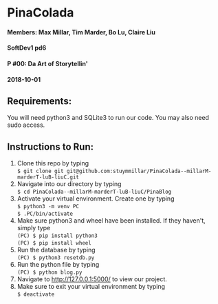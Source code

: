 # PinaColada 

#### Members: Max Millar, Tim Marder, Bo Lu, Claire Liu 
#### SoftDev1 pd6
#### P #00: Da Art of Storytellin'
#### 2018-10-01

## Requirements:
You will need python3 and SQLite3 to run our code.
You may also need sudo access.

## Instructions to Run:

1. Clone this repo by typing    
```$ git clone git git@github.com:stuymmillar/PinaColada--millarM-marderT-luB-liuC.git ```
2. Navigate into our directory by typing   
```$ cd PinaColada--millarM-marderT-luB-liuC/PinaBlog ```
3. Activate your virtual environment. Create one by typing    
```$ python3 -m venv PC ```    
```$ .PC/bin/activate ```
4. Make sure python3 and wheel have been installed. If they haven't, simply type   
```(PC) $ pip install python3```    
```(PC) $ pip install wheel```   
5. Run the database by typing  
```(PC) $ python3 resetdb.py```   
6. Run the python file by typing    
```(PC) $ python blog.py```   
7. Navigate to http://127.0.0.1:5000/ to view our project.
8. Make sure to exit your virtual environment by typing   
```$ deactivate ```


